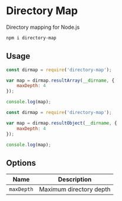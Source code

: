 # Directory Map

Directory mapping for Node.js

```bash
npm i directory-map
```

## Usage

```javascript
const dirmap = require('directory-map');

var map = dirmap.resultArray(__dirname, {
	maxDepth: 4
});

console.log(map);
```

```javascript
const dirmap = require('directory-map');

var map = dirmap.resultObject(__dirname, {
	maxDepth: 4
});

console.log(map);
```

## Options

| Name | Description |
|------|-------------|
| `maxDepth` | Maximum directory depth |
